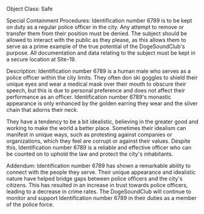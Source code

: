 Object Class: Safe

Special Containment Procedures:
Identification number 6789 is to be kept on duty as a regular police officer in the city. Any attempt to remove or transfer them from their position must be denied. The subject should be allowed to interact with the public as they please, as this allows them to serve as a prime example of the true potential of the DogeSoundClub's purpose. All documentation and data relating to the subject must be kept in a secure location at Site-19.

Description:
Identification number 6789 is a human male who serves as a police officer within the city limits. They often don ski goggles to shield their unique eyes and wear a medical mask over their mouth to obscure their speech, but this is due to personal preference and does not affect their performance as an officer. Identification number 6789's monastic appearance is only enhanced by the golden earring they wear and the silver chain that adorns their neck.

They have a tendency to be a bit idealistic, believing in the greater good and working to make the world a better place. Sometimes their idealism can manifest in unique ways, such as protesting against companies or organizations, which they feel are corrupt or against their values. Despite this, Identification number 6789 is a reliable and effective officer who can be counted on to uphold the law and protect the city's inhabitants.

Addendum:
Identification number 6789 has shown a remarkable ability to connect with the people they serve. Their unique appearance and idealistic nature have helped bridge gaps between police officers and the city's citizens. This has resulted in an increase in trust towards police officers, leading to a decrease in crime rates. The DogeSoundClub will continue to monitor and support Identification number 6789 in their duties as a member of the police force.
